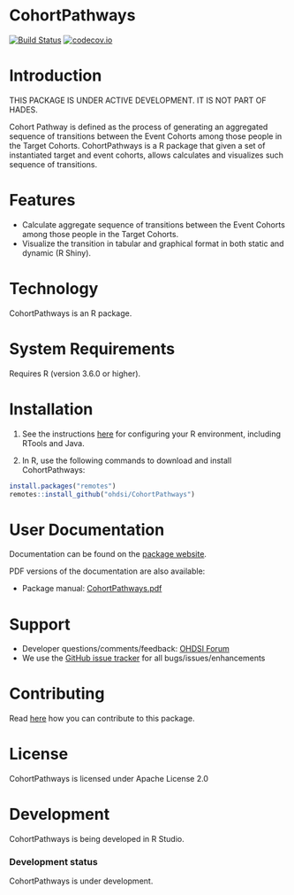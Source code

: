 CohortPathways
================


[![Build Status](https://github.com/OHDSI/CohortPathways/workflows/R-CMD-check/badge.svg)](https://github.com/OHDSI/CohortPathways/actions?query=workflow%3AR-CMD-check)
[![codecov.io](https://codecov.io/github/OHDSI/CohortPathways/coverage.svg?branch=main)](https://codecov.io/github/OHDSI/CohortPathways?branch=main)

Introduction
============

THIS PACKAGE IS UNDER ACTIVE DEVELOPMENT. IT IS NOT PART OF HADES.


Cohort Pathway is defined as the process of generating an aggregated sequence of transitions between the Event Cohorts among those people in the Target Cohorts. CohortPathways is a R package that given a set of instantiated target and event cohorts, allows calculates and visualizes such sequence of transitions.

Features
========
- Calculate aggregate sequence of transitions between the Event Cohorts among those people in the Target Cohorts.
- Visualize the transition in tabular and graphical format in both static and dynamic (R Shiny).

Technology
============
CohortPathways is an R package.

System Requirements
============
Requires R (version 3.6.0 or higher). 

Installation
=============
1. See the instructions [here](https://ohdsi.github.io/Hades/rSetup.html) for configuring your R environment, including RTools and Java.

2. In R, use the following commands to download and install CohortPathways:

  ```r
  install.packages("remotes")
  remotes::install_github("ohdsi/CohortPathways")
  ```

User Documentation
==================
Documentation can be found on the [package website](https://github.com/OHDSI/CohortPathways).

PDF versions of the documentation are also available:
* Package manual: [CohortPathways.pdf](https://raw.githubusercontent.com/OHDSI/CohortPathways/main/extras/CohortPathways.pdf)

Support
=======
* Developer questions/comments/feedback: <a href="http://forums.ohdsi.org/c/developers">OHDSI Forum</a>
* We use the <a href="https://github.com/OHDSI/CohortPathways/issues">GitHub issue tracker</a> for all bugs/issues/enhancements

Contributing
============
Read [here](https://ohdsi.github.io/Hades/contribute.html) how you can contribute to this package.

License
=======
CohortPathways is licensed under Apache License 2.0

Development
===========
CohortPathways is being developed in R Studio.

### Development status

CohortPathways is under development.
